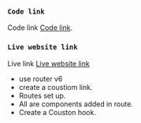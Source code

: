 
### `Code link`
Code link [Code link](https://github.com/programming-hero-web-course-4/product-analysis-website-MonirujjamanMamun).


### `Live website link`


Live link [Live website link](https://motor-house-monirujjaman.netlify.app/)

- use router v6 
- create a coustiom link.
- Routes set up.
- All are components added in route.
- Create a Couston hook.
